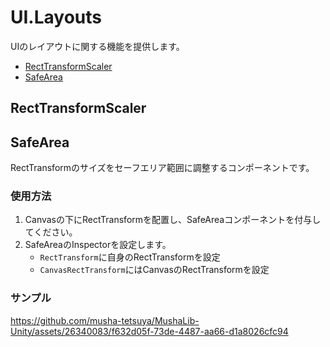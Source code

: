 # UI.Layouts
UIのレイアウトに関する機能を提供します。
* [RectTransformScaler](#recttransformscaler)
* [SafeArea](#safearea)

## RectTransformScaler

## SafeArea
RectTransformのサイズをセーフエリア範囲に調整するコンポーネントです。

### 使用方法
1. Canvasの下にRectTransformを配置し、SafeAreaコンポーネントを付与してください。
2. SafeAreaのInspectorを設定します。
   * `RectTransform`に自身のRectTransformを設定
   * `CanvasRectTransform`にはCanvasのRectTransformを設定

### サンプル
https://github.com/musha-tetsuya/MushaLib-Unity/assets/26340083/f632d05f-73de-4487-aa66-d1a8026cfc94

